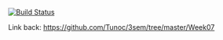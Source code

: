 [![Build Status](https://travis-ci.com/Tunoc/-rest-jpa-devops-startcode-POC-.svg?branch=master)](https://travis-ci.com/Tunoc/-rest-jpa-devops-startcode-POC-)

Link back:
https://github.com/Tunoc/3sem/tree/master/Week07
